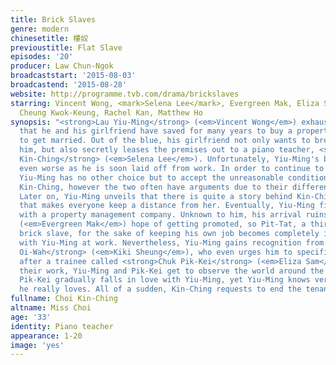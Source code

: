 ```yaml
---
title: Brick Slaves
genre: modern
chinesetitle: 樓奴
previoustitle: Flat Slave
episodes: '20'
producer: Law Chun-Ngok
broadcaststart: '2015-08-03'
broadcastend: '2015-08-28'
website: http://programme.tvb.com/drama/brickslaves
starring: Vincent Wong, <mark>Selena Lee</mark>, Evergreen Mak, Eliza Sam, Kiki Sheung,
  Cheung Kwok-Keung, Rachel Kan, Matthew Ho
synopsis: "<strong>Lau Yiu-Ming</strong> (<em>Vincent Wong</em>) exhausts the money
  that he and his girlfriend have saved for many years to buy a property and is about
  to get married. Out of the blue, his girlfriend not only wants to break up with
  him, but also secretly leases the premises out to a piano teacher, <strong>Choi
  Kin-Ching</strong> (<em>Selena Lee</em>). Unfortunately, Yiu-Ming's bad day gets
  even worse as he is soon laid off from work. In order to continue to pay the mortgage,
  Yiu-Ming has no other choice but to accept the unreasonable condition imposed by
  Kin-Ching, however the two often have arguments due to their differences in lifestyles.
  Later on, Yiu-Ming unveils that there is quite a story behind Kin-Ching's personality
  that makes everyone keep a distance from her. Eventually, Yiu-Ming finds a new job
  with a property management company. Unknown to him, his arrival ruins Lo Pit-Tat's
  (<em>Evergreen Mak</em>) hope of getting promoted, so Pit-Tat, a third-generation
  brick slave, for the sake of keeping his own job becomes completely incompatible
  with Yiu-Ming at work. Nevertheless, Yiu-Ming gains recognition from his boss, <strong>Li
  Oi-Wah</strong> (<em>Kiki Sheung</em>), who even urges him to specifically look
  after a trainee called <strong>Chuk Pik-Kei</strong> (<em>Eliza Sam</em>). Due to
  their work, Yiu-Ming and Pik-Kei get to observe the world around the brick slaves.
  Pik-Kei gradually falls in love with Yiu-Ming, yet Yiu-Ming knows very well whom
  he really loves. All of a sudden, Kin-Ching requests to end the tenancy..."
fullname: Choi Kin-Ching
altname: Miss Choi
age: '33'
identity: Piano teacher
appearance: 1-20
image: 'yes'
---
```


